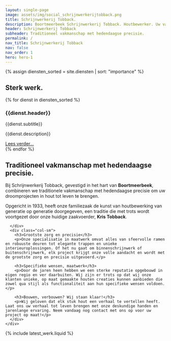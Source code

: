 ```yaml
---
layout: single-page
image: assets/img/social_schrijnwerkerijtobback.png
title: Schrijnwerkerij Tobback.
description: Boortmeerbeek Schrijnwerkerij Tobback. Houtbewerker. Uw vakman. Regio Boortmeerbeek, Mechelen, Leuven en Aarschot.
header: Schrijnwerkerij Tobback
subheader: Traditioneel vakmanschap met hedendaagse precisie.
permalink: /
nav_title: Schrijnwerkerij Tobback
nav: false
nav_order: 1
hero: hero-1
---
```


{% assign diensten_sorted = site.diensten | sort: "importance" %}

<section id="section-home-diensten">
  <div class="container pt-5 pb-5">
    <div class="row">
      <div class="col-md-12">
        <h2 class="text-white">Sterk werk.</h2>
      </div>
    </div>
    <div class="row">
      {% for dienst in diensten_sorted %}
        <div class="col-xs-12 col-md-6 col-lg-4 mb-5">
          <h3 class="text-white">{{dienst.header}}</h3>
          <div class="dienst-sub text-white">{{dienst.subtitle}}</div>
          <p class="text-white">{{dienst.description}}</p>
          <a href="{{dienst.url}}" class="btn btn-outline-light btn-sm" role="button" aria-pressed="true" alt="Ontdek meer over {{dienst.title}}">Lees verder...</a>
        </div>
      {% endfor %}
    </div>
  </div>
</section>


<section id="section-home-overons">
  <div class="container mt-5">
    <div class="row">
      <div class="col-sm">
        <h2>Traditioneel vakmanschap met hedendaagse precisie.</h2>
        <p>Bij Schrijnwerkerij Tobback, gevestigd in het hart van <strong>Boortmeerbeek</strong>, combineren we traditionele vakmanschap met hedendaagse precisie om uw droomprojecten in hout tot leven te brengen.</p>
        <p>Opgericht in 1933, heeft onze familiezaak de kunst van houtbewerking van generatie op generatie doorgegeven, een traditie die met trots wordt voortgezet door onze huidige zaakvoerder, <strong>Kris Tobback</strong>.</p>

        
      </div>
      <div class="col-sm">
        <h3>Grootste zorg en precisie</h3>
        <p>Onze specialisatie in maatwerk omvat alles van sfeervolle ramen en robuuste deuren tot elegante trappen en unieke interieuroplossingen. Of het nu gaat om binnenschrijnwerk of buitenschrijnwerk, elk project krijgt onze volle aandacht en wordt met de grootste zorg en precisie uitgevoerd.</p>

        <h3>Specifieke wensen, maatwerk</h3>
        <p>Door de jaren heen hebben we een sterke reputatie opgebouwd in eigen regio en ver daarbuiten. Wij zijn er trots op dat wij onze klanten unieke, op maat gemaakte houten creaties kunnen aanbieden die zowel qua stijl als functionaliteit aan hun specifieke wensen voldoen.</p>

        <h3>Bouwen, verbouwen? Wij staan klaar!</h3>
        <p>Wij geloven dat elk stuk hout een verhaal te vertellen heeft. Laat ons uw verhaal tot leven brengen met onze deskundige handen en jarenlange ervaring. Neem vandaag nog contact met ons op voor uw project op maat!</p>
      </div>
    </div>
  </div>
</section>

{% include latest_werk.liquid %}



  





